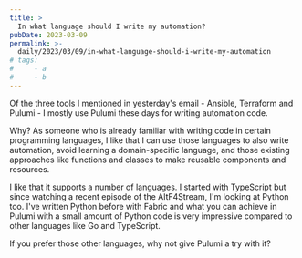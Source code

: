 ```yaml
---
title: >
  In what language should I write my automation?
pubDate: 2023-03-09
permalink: >-
  daily/2023/03/09/in-what-language-should-i-write-my-automation
# tags:
#     - a
#     - b
---
```


Of the three tools I mentioned in yesterday's email - Ansible, Terraform and Pulumi - I mostly use Pulumi these days for writing automation code.

Why? As someone who is already familiar with writing code in certain programming languages, I like that I can use those languages to also write automation, avoid learning a domain-specific language, and those existing approaches like functions and classes to make reusable components and resources.

I like that it supports a number of languages. I started with TypeScript but since watching a recent episode of the AltF4Stream, I'm looking at Python too. I've written Python before with Fabric and what you can achieve in Pulumi with a small amount of Python code is very impressive compared to other languages like Go and TypeScript.

If you prefer those other languages, why not give Pulumi a try with it?
